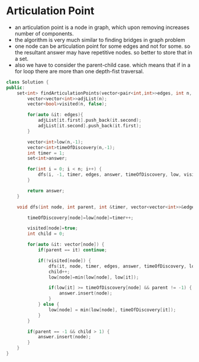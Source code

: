 # Articulation Point 

- an articulation point is a node in graph, which upon removing increases number of components.
- the algorithm is very much similar to finding bridges in graph problem
- one node can be articulation point for some edges and not for some. so the resultant answer may have repetitive nodes. so better to store that in a set.
- also we have to consider the parent-child case. which means that if in a for loop there are more than one depth-fist traversal. 

```cpp
class Solution {
public:  
    set<int> findArticulationPoints(vector<pair<int,int>>edges, int n, int e) {
        vector<vector<int>>adjList(n);
        vector<bool>visited(n, false);

        for(auto &it: edges){
            adjList[it.first].push_back(it.second);
            adjList[it.second].push_back(it.first);
        }

        vector<int>low(n,-1);
        vector<int>timeOfDiscovery(n,-1);
        int timer = 1;
        set<int>answer;

        for(int i = 0; i < n; i++) {
            dfs(i, -1, timer, edges, answer, timeOfDiscovery, low, visited)
        }

        return answer;
    }

    void dfs(int node, int parent, int &timer, vector<vector<int>>&edges, set<int>&answer, vector<int>&timeOfDiscovery, vector<int>&low, vector<int>&visited) {

        timeOfDiscovery[node]=low[node]=timer++;

        visited[node]=true;
        int child = 0;

        for(auto &it: vector[node]) {
            if(parent == it) continue;

            if(!visited[node]) {
                dfs(it, node, timer, edges, answer, timeOfDiscovery, low, visited);
                child++;
                low[node]=min(low[node], low[it]);

                if(low[it] >= timeOfDiscovery[node] && parent != -1) {
                    answer.insert(node);
                }
            } else {
                low[node] = min(low[node], timeOfDiscovery[it]);
            }
        }

        if(parent == -1 && child > 1) {
            answer.insert(node);
        }
    }
}
```